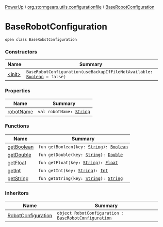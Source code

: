 [PowerUp](../../index.md) / [org.stormgears.utils.configurationfile](../index.md) / [BaseRobotConfiguration](./index.md)

# BaseRobotConfiguration

`open class BaseRobotConfiguration`

### Constructors

| Name | Summary |
|---|---|
| [&lt;init&gt;](-init-.md) | `BaseRobotConfiguration(useBackupIfFileNotAvailable: `[`Boolean`](https://kotlinlang.org/api/latest/jvm/stdlib/kotlin/-boolean/index.html)` = false)` |

### Properties

| Name | Summary |
|---|---|
| [robotName](robot-name.md) | `val robotName: `[`String`](https://kotlinlang.org/api/latest/jvm/stdlib/kotlin/-string/index.html) |

### Functions

| Name | Summary |
|---|---|
| [getBoolean](get-boolean.md) | `fun getBoolean(key: `[`String`](https://kotlinlang.org/api/latest/jvm/stdlib/kotlin/-string/index.html)`): `[`Boolean`](https://kotlinlang.org/api/latest/jvm/stdlib/kotlin/-boolean/index.html) |
| [getDouble](get-double.md) | `fun getDouble(key: `[`String`](https://kotlinlang.org/api/latest/jvm/stdlib/kotlin/-string/index.html)`): `[`Double`](https://kotlinlang.org/api/latest/jvm/stdlib/kotlin/-double/index.html) |
| [getFloat](get-float.md) | `fun getFloat(key: `[`String`](https://kotlinlang.org/api/latest/jvm/stdlib/kotlin/-string/index.html)`): `[`Float`](https://kotlinlang.org/api/latest/jvm/stdlib/kotlin/-float/index.html) |
| [getInt](get-int.md) | `fun getInt(key: `[`String`](https://kotlinlang.org/api/latest/jvm/stdlib/kotlin/-string/index.html)`): `[`Int`](https://kotlinlang.org/api/latest/jvm/stdlib/kotlin/-int/index.html) |
| [getString](get-string.md) | `fun getString(key: `[`String`](https://kotlinlang.org/api/latest/jvm/stdlib/kotlin/-string/index.html)`): `[`String`](https://kotlinlang.org/api/latest/jvm/stdlib/kotlin/-string/index.html) |

### Inheritors

| Name | Summary |
|---|---|
| [RobotConfiguration](../../org.stormgears.powerup.subsystems.information/-robot-configuration/index.md) | `object RobotConfiguration : `[`BaseRobotConfiguration`](./index.md) |
